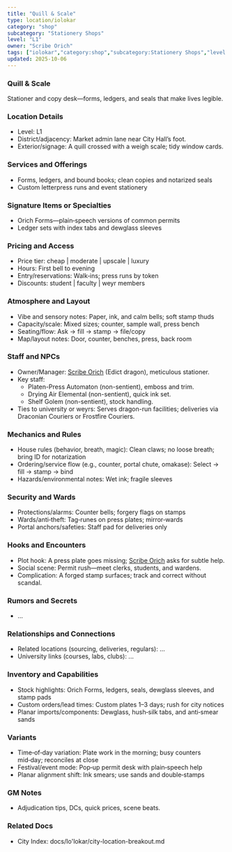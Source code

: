 ```yaml
---
title: "Quill & Scale"
type: location/iolokar
category: "shop"
subcategory: "Stationery Shops"
level: "L1"
owner: "Scribe Orich"
tags: ["iolokar","category:shop","subcategory:Stationery Shops","level:L1"]
updated: 2025-10-06
---
```

### Quill & Scale

Stationer and copy desk—forms, ledgers, and seals that make lives legible.

### Location Details

- Level: L1
- District/adjacency: Market admin lane near City Hall’s foot.
- Exterior/signage: A quill crossed with a weigh scale; tidy window cards.

### Services and Offerings

- Forms, ledgers, and bound books; clean copies and notarized seals
- Custom letterpress runs and event stationery

### Signature Items or Specialties

- Orich Forms—plain‑speech versions of common permits
- Ledger sets with index tabs and dewglass sleeves

### Pricing and Access

- Price tier: cheap | moderate | upscale | luxury
- Hours: First bell to evening
- Entry/reservations: Walk‑ins; press runs by token
- Discounts: student | faculty | weyr members

### Atmosphere and Layout

- Vibe and sensory notes: Paper, ink, and calm bells; soft stamp thuds
- Capacity/scale: Mixed sizes; counter, sample wall, press bench
- Seating/flow: Ask → fill → stamp → file/copy
- Map/layout notes: Door, counter, benches, press, back room

### Staff and NPCs

- Owner/Manager: [Scribe Orich](../People/scribe-orich.md) (Edict dragon), meticulous stationer.
- Key staff:
  - Platen-Press Automaton (non-sentient), emboss and trim.
  - Drying Air Elemental (non-sentient), quick ink set.
  - Shelf Golem (non-sentient), stock handling.
- Ties to university or weyrs: Serves dragon-run facilities; deliveries via Draconian Couriers or Frostfire Couriers.

### Mechanics and Rules

- House rules (behavior, breath, magic): Clean claws; no loose breath; bring ID for notarization
- Ordering/service flow (e.g., counter, portal chute, omakase): Select → fill → stamp → bind
- Hazards/environmental notes: Wet ink; fragile sleeves

### Security and Wards

- Protections/alarms: Counter bells; forgery flags on stamps
- Wards/anti‑theft: Tag‑runes on press plates; mirror‑wards
- Portal anchors/safeties: Staff pad for deliveries only

### Hooks and Encounters

- Plot hook: A press plate goes missing; [Scribe Orich](../People/scribe-orich.md) asks for subtle help.
- Social scene: Permit rush—meet clerks, students, and wardens.
- Complication: A forged stamp surfaces; track and correct without scandal.

### Rumors and Secrets

- ...

### Relationships and Connections

- Related locations (sourcing, deliveries, regulars): ...
- University links (courses, labs, clubs): ...

### Inventory and Capabilities

- Stock highlights: Orich Forms, ledgers, seals, dewglass sleeves, and stamp pads
- Custom orders/lead times: Custom plates 1–3 days; rush for city notices
- Planar imports/components: Dewglass, hush‑silk tabs, and anti‑smear sands

### Variants

- Time‑of‑day variation: Plate work in the morning; busy counters mid‑day; reconciles at close
- Festival/event mode: Pop‑up permit desk with plain‑speech help
- Planar alignment shift: Ink smears; use sands and double‑stamps

### GM Notes

- Adjudication tips, DCs, quick prices, scene beats.

### Related Docs

- City Index: docs/Io'lokar/city-location-breakout.md
